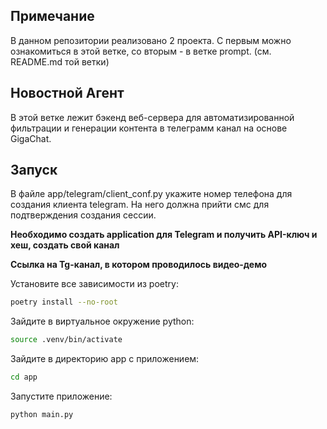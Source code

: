 ## Примечание

В данном репозитории реализовано 2 проекта. С первым можно ознакомиться в этой ветке, 
со вторым - в ветке prompt. (см. README.md той ветки)

## Новостной Агент
В этой ветке лежит бэкенд веб-сервера для автоматизированной фильтрации и генерации контента в телеграмм канал на основе GigaChat. 

## Запуск

В файле app/telegram/client_conf.py укажите номер телефона для создания клиента telegram. 
На него должна прийти смс для подтверждения создания сессии.

**Необходимо создать application для Telegram и получить API-ключ и хеш, создать свой канал**

**Ссылка на Tg-канал, в котором проводилось видео-демо**

Установите все зависимости из poetry:

```bash
poetry install --no-root
```
Зайдите в виртуальное окружение python:
```bash
source .venv/bin/activate
```
Зайдите в директорию app с приложением:
```bash
cd app
```
Запустите приложение:
```bash
python main.py
```
